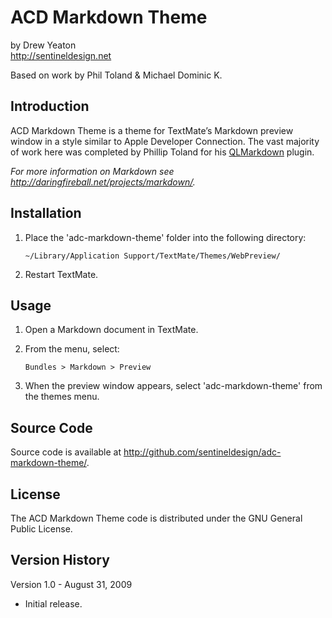 # ACD Markdown Theme

by Drew Yeaton  
<http://sentineldesign.net>

Based on work by Phil Toland & Michael Dominic K.


## Introduction

ACD Markdown Theme is a theme for TextMate’s Markdown preview window in a style similar to Apple Developer Connection. The vast majority of work here was completed by Phillip Toland for his [QLMarkdown](http://github.com/toland/qlmarkdown/) plugin.

_For more information on Markdown see <http://daringfireball.net/projects/markdown/>._


## Installation

1. Place the 'adc-markdown-theme' folder into the following directory:

   `~/Library/Application Support/TextMate/Themes/WebPreview/`

2. Restart TextMate.


## Usage

1. Open a Markdown document in TextMate.

2. From the menu, select:

   `Bundles > Markdown > Preview`

3. When the preview window appears, select 'adc-markdown-theme' from the themes menu.


## Source Code

Source code is available at <http://github.com/sentineldesign/adc-markdown-theme/>.


## License

The ACD Markdown Theme code is distributed under the GNU General Public License.


## Version History

Version 1.0 - August 31, 2009

* Initial release.